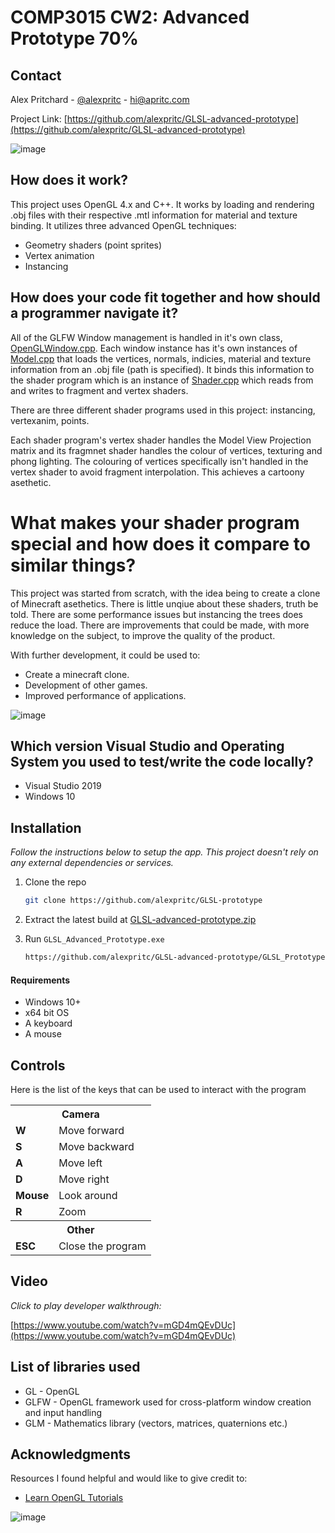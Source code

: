 # COMP3015 CW2: Advanced Prototype 70%

<!-- CONTACT -->
## Contact

Alex Pritchard - [@alexpritc](https://twitter.com/alexpritc) - hi@apritc.com

Project Link: [https://github.com/alexpritc/GLSL-advanced-prototype](https://github.com/alexpritc/GLSL-advanced-prototype)

![image](https://user-images.githubusercontent.com/23083779/168473931-825969f7-4c9d-4925-80a0-a92c3a44b041.png)

## How does it work?
This project uses OpenGL 4.x and C++. It works by loading and rendering .obj files with their respective .mtl information for material and texture binding. It utilizes three advanced OpenGL techniques:
* Geometry shaders (point sprites)
* Vertex animation
* Instancing

## How does your code fit together and how should a programmer navigate it?
All of the GLFW Window management is handled in it's own class, [OpenGLWindow.cpp](). Each window instance has it's own instances of [Model.cpp]() that loads the vertices, normals, indicies, material and texture information from an .obj file (path is specified). It binds this information to the shader program which is an instance of [Shader.cpp]() which reads from and writes to fragment and vertex shaders. 

There are three different shader programs used in this project: instancing, vertexanim, points.

Each shader program's vertex shader handles the Model View Projection matrix and its fragmnet shader handles the colour of vertices, texturing and phong lighting. The colouring of vertices specifically isn't handled in the vertex shader to avoid fragment interpolation. This achieves a cartoony asethetic.

# What makes your shader program special and how does it compare to similar things?
This project was started from scratch, with the idea being to create a clone of Minecraft asethetics. There is little unqiue about these shaders, truth be told. There are some performance issues but instancing the trees does reduce the load. There are improvements that could be made, with more knowledge on the subject, to improve the quality of the product.

With further development, it could be used to:
* Create a minecraft clone.
* Development of other games.
* Improved performance of applications.

![image](https://user-images.githubusercontent.com/23083779/168473953-a784bef2-2956-43d1-b845-d7a77b4aca34.png)

## Which version Visual Studio and Operating System you used to test/write the code locally?
* Visual Studio 2019
* Windows 10

<!-- INSTALLATION -->
## Installation

_Follow the instructions below to setup the app. This project doesn't rely on any external dependencies or services._

1. Clone the repo
   ```sh
   git clone https://github.com/alexpritc/GLSL-prototype
   ```
2. Extract the latest build at [GLSL-advanced-prototype.zip](https://github.com/alexpritc/GLSL-advanced-prototype/blob/main/GLSL_Advanced_Prototype.zip)

3. Run `GLSL_Advanced_Prototype.exe`
   ```sh
   https://github.com/alexpritc/GLSL-advanced-prototype/GLSL_Prototype.exe
   ```
	
<!-- REQUIREMENTS -->
#### Requirements
* Windows 10+
* x64 bit OS
* A keyboard
* A mouse

<!-- How to use -->
## Controls
Here is the list of the keys that can be used to interact with the program
<table>
<tr><th colspan="2">Camera</th></tr>
	<tr><td><b>W</b></td><td>Move forward</td></tr>
	<tr><td><b>S</b></td><td>Move backward</td></tr>
	<tr><td><b>A</b></td><td>Move left</td></tr>
	<tr><td><b>D</b></td><td>Move right</td></tr>
	<tr><td><b>Mouse</b></td><td>Look around</td></tr>
	<tr><td><b>R</b></td><td>Zoom</td></tr>
<tr><th colspan="2">Other</th></tr>
	<tr><td><b>ESC</b></td><td>Close the program</td></tr>
</table>

## Video
_Click to play developer walkthrough:_

[https://www.youtube.com/watch?v=mGD4mQEvDUc](https://www.youtube.com/watch?v=mGD4mQEvDUc)

<!-- LIBRARIES -->
## List of libraries used
* GL - OpenGL
* GLFW - OpenGL framework used for cross-platform window creation and input handling
* GLM - Mathematics library (vectors, matrices, quaternions etc.)

<!-- ACKNOWLEDGMENTS -->
## Acknowledgments

Resources I found helpful and would like to give credit to:

* [Learn OpenGL Tutorials](https://github.com/JoeyDeVries/LearnOpenGL)

![image](https://user-images.githubusercontent.com/23083779/168474017-2e7a4863-2131-4ba7-885e-3ac239bc4235.png)
